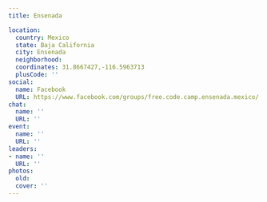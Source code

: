 ```yaml
---
title: Ensenada

location:
  country: Mexico
  state: Baja California
  city: Ensenada
  neighborhood: 
  coordinates: 31.8667427,-116.5963713
  plusCode: ''
social:
  name: Facebook
  URL: https://www.facebook.com/groups/free.code.camp.ensenada.mexico/
chat:
  name: ''
  URL: ''
event:
  name: ''
  URL: ''
leaders:
- name: ''
  URL: ''
photos:
  old: 
  cover: ''
---
```

